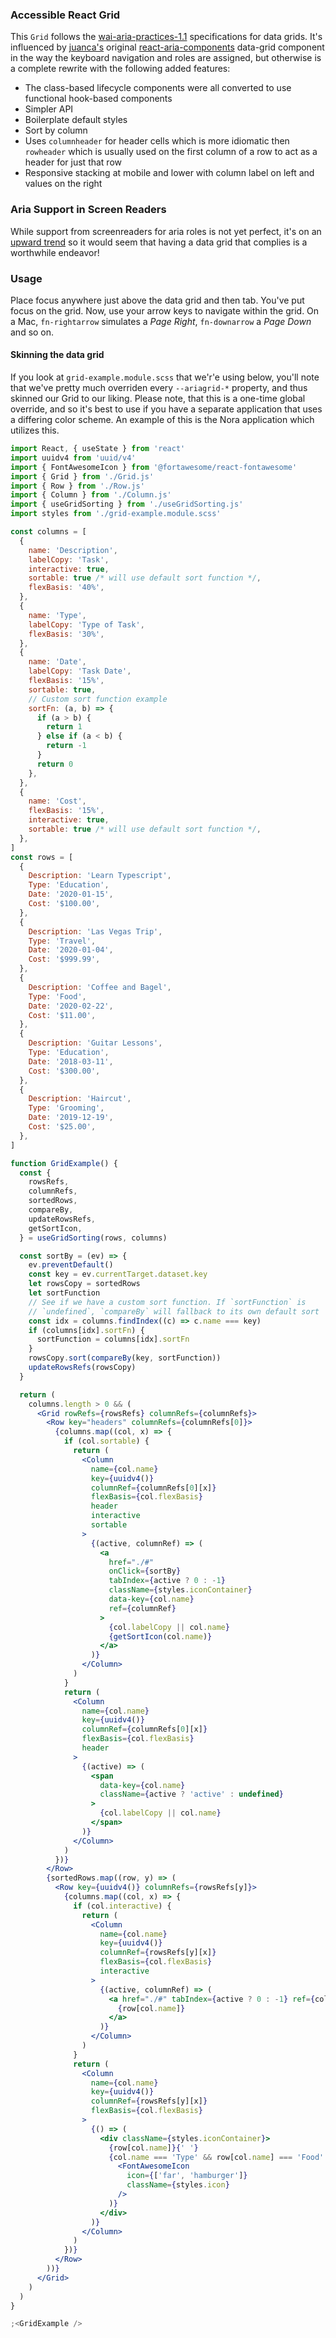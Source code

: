 ### Accessible React Grid

This `Grid` follows the [wai-aria-practices-1.1](https://www.w3.org/TR/wai-aria-practices-1.1/#grid) specifications for data grids. It's influenced by [juanca's](https://github.com/juanca) original [react-aria-components](https://github.com/juanca/react-aria-components) data-grid component in the way the keyboard navigation and roles are assigned, but otherwise is a complete rewrite with the following added features:

- The class-based lifecycle components were all converted to use functional hook-based components
- Simpler API
- Boilerplate default styles
- Sort by column
- Uses `columnheader` for header cells which is more idiomatic then `rowheader` which is usually used on the first column of
  a row to act as a header for just that row
- Responsive stacking at mobile and lower with column label on left and values on the right

### Aria Support in Screen Readers

While support from screenreaders for aria roles is not yet perfect, it's on an [upward trend](https://www.powermapper.com/tests/screen-readers/aria/) so it would seem that having a data grid that complies is a worthwhile endeavor!

### Usage

Place focus anywhere just above the data grid and then tab. You've put focus on the grid. Now, use your arrow keys to navigate within the grid. On a Mac, `fn-rightarrow` simulates a _Page Right_, `fn-downarrow` a _Page Down_ and so on.

#### Skinning the data grid

If you look at `grid-example.module.scss` that we'r'e using below, you'll note that we've
pretty much overriden every `--ariagrid-*` property, and thus skinned our Grid to our
liking. Please note, that this is a one-time global override, and so it's best to use if you
have a separate application that uses a differing color scheme. An example of this is the
Nora application which utilizes this.

```jsx
import React, { useState } from 'react'
import uuidv4 from 'uuid/v4'
import { FontAwesomeIcon } from '@fortawesome/react-fontawesome'
import { Grid } from './Grid.js'
import { Row } from './Row.js'
import { Column } from './Column.js'
import { useGridSorting } from './useGridSorting.js'
import styles from './grid-example.module.scss'

const columns = [
  {
    name: 'Description',
    labelCopy: 'Task',
    interactive: true,
    sortable: true /* will use default sort function */,
    flexBasis: '40%',
  },
  {
    name: 'Type',
    labelCopy: 'Type of Task',
    flexBasis: '30%',
  },
  {
    name: 'Date',
    labelCopy: 'Task Date',
    flexBasis: '15%',
    sortable: true,
    // Custom sort function example
    sortFn: (a, b) => {
      if (a > b) {
        return 1
      } else if (a < b) {
        return -1
      }
      return 0
    },
  },
  {
    name: 'Cost',
    flexBasis: '15%',
    interactive: true,
    sortable: true /* will use default sort function */,
  },
]
const rows = [
  {
    Description: 'Learn Typescript',
    Type: 'Education',
    Date: '2020-01-15',
    Cost: '$100.00',
  },
  {
    Description: 'Las Vegas Trip',
    Type: 'Travel',
    Date: '2020-01-04',
    Cost: '$999.99',
  },
  {
    Description: 'Coffee and Bagel',
    Type: 'Food',
    Date: '2020-02-22',
    Cost: '$11.00',
  },
  {
    Description: 'Guitar Lessons',
    Type: 'Education',
    Date: '2018-03-11',
    Cost: '$300.00',
  },
  {
    Description: 'Haircut',
    Type: 'Grooming',
    Date: '2019-12-19',
    Cost: '$25.00',
  },
]

function GridExample() {
  const {
    rowsRefs,
    columnRefs,
    sortedRows,
    compareBy,
    updateRowsRefs,
    getSortIcon,
  } = useGridSorting(rows, columns)

  const sortBy = (ev) => {
    ev.preventDefault()
    const key = ev.currentTarget.dataset.key
    let rowsCopy = sortedRows
    let sortFunction
    // See if we have a custom sort function. If `sortFunction` is
    // `undefined`, `compareBy` will fallback to its own default sort
    const idx = columns.findIndex((c) => c.name === key)
    if (columns[idx].sortFn) {
      sortFunction = columns[idx].sortFn
    }
    rowsCopy.sort(compareBy(key, sortFunction))
    updateRowsRefs(rowsCopy)
  }

  return (
    columns.length > 0 && (
      <Grid rowRefs={rowsRefs} columnRefs={columnRefs}>
        <Row key="headers" columnRefs={columnRefs[0]}>
          {columns.map((col, x) => {
            if (col.sortable) {
              return (
                <Column
                  name={col.name}
                  key={uuidv4()}
                  columnRef={columnRefs[0][x]}
                  flexBasis={col.flexBasis}
                  header
                  interactive
                  sortable
                >
                  {(active, columnRef) => (
                    <a
                      href="./#"
                      onClick={sortBy}
                      tabIndex={active ? 0 : -1}
                      className={styles.iconContainer}
                      data-key={col.name}
                      ref={columnRef}
                    >
                      {col.labelCopy || col.name}
                      {getSortIcon(col.name)}
                    </a>
                  )}
                </Column>
              )
            }
            return (
              <Column
                name={col.name}
                key={uuidv4()}
                columnRef={columnRefs[0][x]}
                flexBasis={col.flexBasis}
                header
              >
                {(active) => (
                  <span
                    data-key={col.name}
                    className={active ? 'active' : undefined}
                  >
                    {col.labelCopy || col.name}
                  </span>
                )}
              </Column>
            )
          })}
        </Row>
        {sortedRows.map((row, y) => (
          <Row key={uuidv4()} columnRefs={rowsRefs[y]}>
            {columns.map((col, x) => {
              if (col.interactive) {
                return (
                  <Column
                    name={col.name}
                    key={uuidv4()}
                    columnRef={rowsRefs[y][x]}
                    flexBasis={col.flexBasis}
                    interactive
                  >
                    {(active, columnRef) => (
                      <a href="./#" tabIndex={active ? 0 : -1} ref={columnRef}>
                        {row[col.name]}
                      </a>
                    )}
                  </Column>
                )
              }
              return (
                <Column
                  name={col.name}
                  key={uuidv4()}
                  columnRef={rowsRefs[y][x]}
                  flexBasis={col.flexBasis}
                >
                  {() => (
                    <div className={styles.iconContainer}>
                      {row[col.name]}{' '}
                      {col.name === 'Type' && row[col.name] === 'Food' && (
                        <FontAwesomeIcon
                          icon={['far', 'hamburger']}
                          className={styles.icon}
                        />
                      )}
                    </div>
                  )}
                </Column>
              )
            })}
          </Row>
        ))}
      </Grid>
    )
  )
}

;<GridExample />
```

